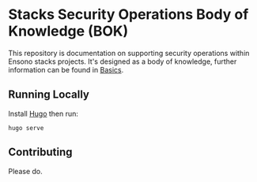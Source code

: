 # Stacks Security Operations Body of Knowledge (BOK)

This repository is documentation on supporting security operations within Ensono stacks projects. It's designed as a body of knowledge, further information can be found in [Basics](https://github.com/RichardSlater/stacks-secops-bok/blob/main/content/basics/_index.md).

## Running Locally

Install [Hugo](https://gohugo.io/) then run:

```shell
hugo serve
```

## Contributing

Please do.
